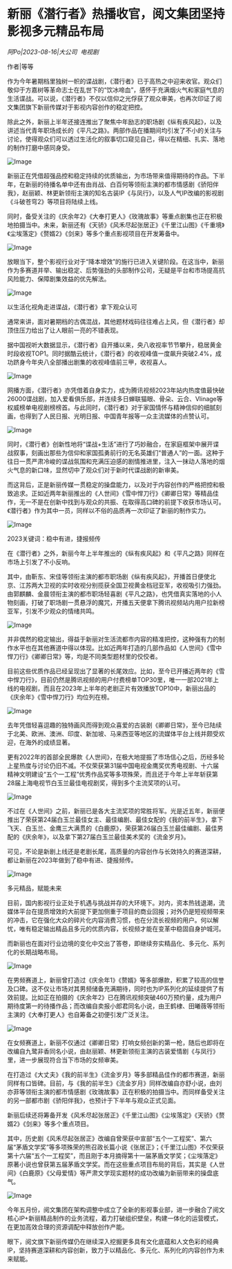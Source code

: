# 新丽《潜行者》热播收官，阅文集团坚持影视多元精品布局

*阿Po|2023-08-16|大公司 
                                                电视剧*

作者|等等

作为今年暑期档里独树一帜的谍战剧，《潜行者》已于高热之中迎来收官。观众们敬仰于方嘉树等革命志士在乱世下的“饮冰啼血”，感怀于充满烟火气和家庭气息的生活谍战。可以说，《潜行者》不仅以信仰之光俘获了观众审美，也再次印证了阅文集团旗下新丽传媒对于影视内容创作的稳定把控。

除此之外，新丽上半年还接连推出了聚焦中年励志的职场剧《纵有疾风起》，以及讲述当代青年职场成长的《平凡之路》。两部作品在播期间均引发了不小的关注与讨论，使得观众们可以透过生活化的叙事切口窥见自己，得以在精细、扎实、落地的制作打磨中感同身受。

![Image](https://p3-sign.toutiaoimg.com/tos-cn-i-qvj2lq49k0/6b1ae5b0c4934cf4bfbf6ea178a9039e~tplv-tt-shrink:640:0.image?traceid=2023081600050408BCB7C1395CC03D026A&x-expires=2147483647&x-signature=ucPw7DiTO0OpqQy0XVYcNWpJB%2BY%3D)

新丽正在凭借超强品控和稳定持续的优质输出，为市场带来值得期待的作品。下半年，在新丽的待播名单中还有由肖战、白百何等领衔主演的都市情感剧《骄阳伴我》，赵丽颖、林更新领衔主演的知名古装IP《与凤行》，以及人气IP改编的影视剧《斗破苍穹2》等项目将陆续上线。

同时，备受关注的《庆余年2》《大奉打更人》《玫瑰故事》等重点剧集也正在积极地拍摄当中。未来，新丽还有《天骄》《风禾尽起张居正》《千里江山图》《千重境》《尘埃落定》《赘婿2》《剑来》等多个重点影视项目在开发筹备中。

![Image](https://p3-sign.toutiaoimg.com/tos-cn-i-qvj2lq49k0/3f9009fe680744fe9653978a4e86d3c6~tplv-tt-shrink:640:0.image?traceid=2023081600050408BCB7C1395CC03D026A&x-expires=2147483647&x-signature=cltGaxCDlcnViDjG%2BNfsjP7XhsM%3D)

放眼当下，整个影视行业对于“降本增效”的施行已进入关键阶段。在这当中，新丽作为多赛道并举、输出稳定、后势强劲的头部制作公司，无疑是平台和市场提高抗风险能力、保障剧集效益的优先解法。

![Image](https://p3-sign.toutiaoimg.com/tos-cn-i-qvj2lq49k0/89d2f31782f248afb67749dd6f00269a~tplv-tt-shrink:640:0.image?traceid=2023081600050408BCB7C1395CC03D026A&x-expires=2147483647&x-signature=rHHqzUl8EDW%2BqVxHoVj6Gg9ZqQg%3D)

以生活化视角走进谍战，《潜行者》拿下观众认可

通常来讲，面对暑期档的古偶混战，其他题材戏码往往难占上风，但《潜行者》却顶住压力给出了让人眼前一亮的不错表现。

据中国视听大数据显示，《潜行者》自开播以来，央八收视率节节攀升，稳居黄金时段收视TOP1。同时据酷云统计，《潜行者》的收视峰值一度飙升突破2.4%，成功跻身今年央八全部播出剧集的收视峰值前三甲，收视喜人。

![Image](https://p3-sign.toutiaoimg.com/tos-cn-i-qvj2lq49k0/45b81670666b48acbc9174d64ee62283~tplv-tt-shrink:640:0.image?traceid=2023081600050408BCB7C1395CC03D026A&x-expires=2147483647&x-signature=P75OAUjWN5vz4HWlUQhLGwci16w%3D)

网播方面，《潜行者》亦凭借着自身实力，成为腾讯视频2023年站内热度值最快破26000谍战剧，加入爱看俱乐部，并连续多日蝉联猫眼、骨朵、云合、Vlinage等权威榜单电视剧榜榜首。与此同时，《潜行者》对于家国情怀与精神信仰的细腻刻画，也得到了人民日报、光明日报、中国青年报等一众主流媒体的点赞认可。

![Image](https://p3-sign.toutiaoimg.com/tos-cn-i-qvj2lq49k0/ed7cd87785894ced9a52a08760f026d3~tplv-tt-shrink:640:0.image?traceid=2023081600050408BCB7C1395CC03D026A&x-expires=2147483647&x-signature=SxbcC2LL7UnWH80RRMpgPXwH8fU%3D)

同时，《潜行者》创新性地将“谍战+生活”进行了巧妙融合，在家庭框架中展开谍战叙事，刻画出那些为信仰和家国孤勇前行的无名英雄们“普通人”的一面。这种于往日一贯严肃冷峻的谍战氛围和充满压迫感的剧情推进里，注入一抹动人落地的烟火气息的新口味，显然切中了观众们对于新时代谍战剧的新审美。

而这背后，正是新丽传媒一贯稳定的操盘能力，以及对于内容创作的严格把控和极致追求。正如近两年新丽推出的《人世间》《雪中悍刀行》《卿卿日常》等精品佳作，无一不是在创新中找到与观众的共振、在取得高口碑的前提下收获市场认可。《潜行者》作为其中一员，同样以不俗的品质再一次印证了新丽的制作实力。

![Image](https://p3-sign.toutiaoimg.com/tos-cn-i-qvj2lq49k0/b29d7006546e44adb035fd5046945074~tplv-tt-shrink:640:0.image?traceid=2023081600050408BCB7C1395CC03D026A&x-expires=2147483647&x-signature=rhxKI1E7PXGvGWPhvO7e1UQ%2BF9g%3D)

2023关键词：稳中有进，捷报频传

在《潜行者》之外，新丽今年上半年推出的《纵有疾风起》和《平凡之路》同样在市场上引发了不小反响。

其中，由靳东、宋佳等领衔主演的都市职场剧《纵有疾风起》，开播首日便使北京、江苏两大卫视的实时收视分别揽获全国卫视黄金档冠亚军，收视吸引力强劲。由郭麒麟、金晨领衔主演的都市职场轻喜剧《平凡之路》，也凭借真实落地的小人物刻画，打破了职场剧一贯悬浮的魔咒，开播五天便拿下腾讯视频站内用户拉新榜亚军，引发不少观众的情绪共鸣。

![Image](https://p3-sign.toutiaoimg.com/tos-cn-i-qvj2lq49k0/d46199835cf94de4830fff9131bb4f5c~tplv-tt-shrink:640:0.image?traceid=2023081600050408BCB7C1395CC03D026A&x-expires=2147483647&x-signature=fUND7oGvm7b6OLeUe3kmSCKT2P4%3D)

并非偶然的稳定输出，得益于新丽对生活流都市内容的精准把控，这种强有力的制作水平也在其他赛道中得以体现。比如近两年打造的几部作品如《人世间》《雪中悍刀行》《卿卿日常》等，均是不同类型题材里的佼佼者。

目前这些优质作品已经呈现出了显著的长尾效应。比如，至今已开播近两年的《雪中悍刀行》，目前仍然是腾讯视频的用户付费榜单TOP30里，唯一一部2021年上线的电视剧，而且在2023年上半年的老剧正片有效播放TOP10中，新丽出品的《庆余年》《雪中悍刀行》均位列在榜。

![Image](https://p3-sign.toutiaoimg.com/tos-cn-i-qvj2lq49k0/2dbacd521d574d30900f7226d8b26632~tplv-tt-shrink:640:0.image?traceid=2023081600050408BCB7C1395CC03D026A&x-expires=2147483647&x-signature=mzmMmuevypmID%2FgXsgNWgC7q4G8%3D)

去年凭借轻喜逗趣的独特画风而得到观众喜爱的古装剧《卿卿日常》，至今已陆续于北美、欧洲、澳洲、印度、新加坡、马来西亚等地区的流媒体平台上线并颇受欢迎，在海外的成绩显著。

更有2022年的首部全民爆款《人世间》，在极大地提振了市场信心之后，历经多轮上星热度与讨论仍旧不减。不仅荣获第31届中国电视金鹰奖优秀电视剧、十六届精神文明建设“五个一工程”优秀作品奖等多项殊荣，而且还于今年上半年斩获第28届上海电视节白玉兰最佳电视剧奖，得到多个主流奖项的认可。

![Image](https://p3-sign.toutiaoimg.com/tos-cn-i-qvj2lq49k0/40e9959cd19c43609a9401cbbd623468~tplv-tt-shrink:640:0.image?traceid=2023081600050408BCB7C1395CC03D026A&x-expires=2147483647&x-signature=OvBvED2LMsixn1e6dV7MNKyj28E%3D)

不过在《人世间》之前，新丽已是各大主流奖项的常胜将军。光是近五年，新丽便推出了荣获第24届白玉兰最佳女主、最佳编剧、最佳女配的《我的前半生》，拿下飞天、白玉兰、金鹰三大满贯的《白鹿原》，荣获第26届白玉兰最佳编剧、最佳男配的《庆余年》，以及拿下第27届白玉兰最佳美术奖的《流金岁月》。

可见，不论是新剧上线还是老剧长尾，高质量的内容创作与长效持久的赛道深耕，都让新丽在2023年做到了稳中有进、捷报频传。

![Image](https://p3-sign.toutiaoimg.com/tos-cn-i-qvj2lq49k0/9054e9947a6d485188d3708f4b9cf242~tplv-tt-shrink:640:0.image?traceid=2023081600050408BCB7C1395CC03D026A&x-expires=2147483647&x-signature=eHg%2B8afLbR2MAEog%2FToU4Wu805I%3D)

多元精品，赋能未来

目前，国内影视行业正处于机遇与挑战并存的大环境下。对内，资本热钱退潮，流媒体平台在提质增效的大前提下更加侧重于项目的商业回报；对外仍是短视频带来的冲击，它在强化大众的碎片化内容消费习惯，也在分流长视频的用户。何以解忧，唯有稳定输出精品且多元的优质内容，长视频才能在变革中稳固自身护城河。

而新丽也在面对行业边境的变化中交出了答卷，即继续夯实精品化、多元化、系列化的长期战略布局。

![Image](https://p3-sign.toutiaoimg.com/tos-cn-i-qvj2lq49k0/444d4ef80cba494a848615d60ba505df~tplv-tt-shrink:640:0.image?traceid=2023081600050408BCB7C1395CC03D026A&x-expires=2147483647&x-signature=GRFbllNHTPbx%2BG8lwjU7WL4kjKA%3D)

在男频赛道上，新丽曾打造过《庆余年1》《赘婿》等多部爆款，积累了较高的信誉及口碑。这不仅让市场对其男频储备充满期待，同时也为IP系列化的延续提供了有效前提。比如正在拍摄的《庆余年2》已在腾讯视频突破460万预约量，成为用户期待度第一的待播作品；而改编自卖报小郎君同名小说，由王鹤棣、田曦薇等领衔主演的《大奉打更人》也自筹备之初便引发广泛关注。

![Image](https://p3-sign.toutiaoimg.com/tos-cn-i-qvj2lq49k0/b2214dd0bdf54a069ed42d971765025a~tplv-tt-shrink:640:0.image?traceid=2023081600050408BCB7C1395CC03D026A&x-expires=2147483647&x-signature=29SZOTxi75TUd8Bt4O28C%2BEA%2FpI%3D)

在女频赛道上，新丽不仅通过《卿卿日常》打响女频创新的第一枪，随后也即将在改编自九鹭非香同名小说，由赵丽颖、林更新领衔主演的古装爱情剧《与凤行》里，进一步展现符合当下市场的女频审美。

在打造过《大丈夫》《我的前半生》《流金岁月》等多部精品佳作的都市赛道，新丽同样有口皆碑。目前，与《我的前半生》《流金岁月》同样改编自亦舒小说，由刘亦菲等领衔主演的都市情感剧《玫瑰故事》正在积极的拍摄当中。而同样备受关注的另一部都市剧《骄阳伴我》，也预计于下半年与观众正式见面。

新丽后续还将筹备开发《风禾尽起张居正》《千里江山图》《尘埃落定》《天骄》《赘婿2》《剑来》等多个重点项目。

其中，历史剧《风禾尽起张居正》改编自曾荣获中宣部“五个一工程奖”、第六届“茅盾文学奖”等多项殊荣的熊召政长篇小说《张居正》；《千里江山图》不仅荣获第十六届“五个一工程奖”，而且刚于本月摘得第十一届茅盾文学奖；《尘埃落定》原著小说也曾获第五届茅盾文学奖。而在这些重点项目布局的背后，其实是《人世间》《白鹿原》《父母爱情》等严肃文学现实题材的成功改编为新丽带来的操盘底气。

![Image](https://p3-sign.toutiaoimg.com/tos-cn-i-qvj2lq49k0/e9dd3a4c82684a91a6f0e0402cd35b11~tplv-tt-shrink:640:0.image?traceid=2023081600050408BCB7C1395CC03D026A&x-expires=2147483647&x-signature=ZKDVxa035Y1xDgWMPL2B6mWzU6w%3D)

今年五月份，阅文集团在架构调整中成立了全新的影视事业部，进一步融合了阅文核心IP+新丽精品制作的业务流程，着力打破组织壁垒，构建一体化的运营模式，在更加高效合理的资源调配中释放创作产能。

眼下，阅文旗下新丽传媒仍在继续深入挖掘更多具有文化底蕴和人文色彩的经典IP，坚持赛道深耕和内容创新，致力于以精品化、多元化、系列化的内容创作为未来赋能。

